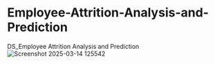 # Employee-Attrition-Analysis-and-Prediction
DS_Employee Attrition Analysis and Prediction
![Screenshot 2025-03-14 125542](https://github.com/user-attachments/assets/0b37c509-e3c9-4c6e-899c-7593a8664c68)
